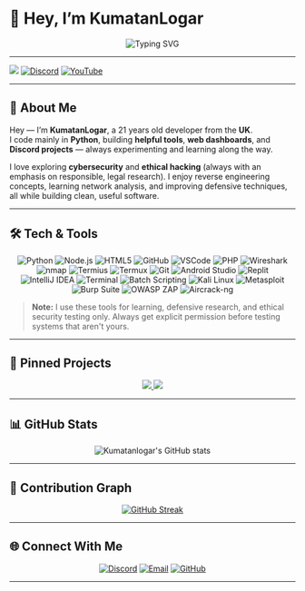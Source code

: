 # 👋 Hey, I’m KumatanLogar

<p align="center">
  <img src="https://readme-typing-svg.herokuapp.com?color=00BFFF&size=25&center=true&vCenter=true&width=500&lines=Python+Developer;Cybersecurity+Learner;Always+Building+Something+Cool" alt="Typing SVG" />
</p>

---

![](https://komarev.com/ghpvc/?username=Kumatanlogar&style=flat)
[![Discord](https://img.shields.io/badge/Discord-%237289DA.svg?logo=discord&logoColor=white)](https://discord.gg/NP6jcJ3gKh)
[![YouTube](https://img.shields.io/badge/YouTube-%23FF0000.svg?logo=YouTube&logoColor=white)](https://youtube.com/@kumatanlogar)

---

## 🚀 About Me
Hey — I’m **KumatanLogar**, a 21 years old developer from the **UK**.  
I code mainly in **Python**, building **helpful tools**, **web dashboards**, and **Discord projects** — always experimenting and learning along the way.

I love exploring **cybersecurity** and **ethical hacking** (always with an emphasis on responsible, legal research). I enjoy reverse engineering concepts, learning network analysis, and improving defensive techniques, all while building clean, useful software. 

---

## 🛠️ Tech & Tools

<p align="center">
  <img src="https://img.shields.io/badge/Python-3776AB?logo=python&logoColor=white" alt="Python">
  <img src="https://img.shields.io/badge/Node.js-43853D?logo=node.js&logoColor=white" alt="Node.js">
  <img src="https://img.shields.io/badge/HTML5-E34F26?logo=html5&logoColor=white" alt="HTML5">
  <img src="https://img.shields.io/badge/GitHub-100000?logo=github&logoColor=white" alt="GitHub">
  <img src="https://img.shields.io/badge/VSCode-007ACC?logo=visualstudiocode&logoColor=white" alt="VSCode">
  <img src="https://img.shields.io/badge/PHP-777BB4?logo=php&logoColor=white" alt="PHP">
  <img src="https://img.shields.io/badge/Wireshark-1695A3?logo=wireshark&logoColor=white" alt="Wireshark">
  <img src="https://img.shields.io/badge/nmap-6C8E3F?logo=nmap&logoColor=white" alt="nmap">
  <img src="https://img.shields.io/badge/Termius-3B82F6?logo=termux&logoColor=white" alt="Termius">
  <img src="https://img.shields.io/badge/Termux-000000?logo=termux&logoColor=white" alt="Termux">
  <img src="https://img.shields.io/badge/Git-F05032?logo=git&logoColor=white" alt="Git">
  <img src="https://img.shields.io/badge/Android%20Studio-3DDC84?logo=android&logoColor=white" alt="Android Studio">
  <img src="https://img.shields.io/badge/Replit-212121?logo=replit&logoColor=white" alt="Replit">
  <img src="https://img.shields.io/badge/IntelliJ%20IDEA-000000?logo=intellijidea&logoColor=white" alt="IntelliJ IDEA">
  <img src="https://img.shields.io/badge/Terminal-000000?logo=terminal&logoColor=white" alt="Terminal">
  <img src="https://img.shields.io/badge/Batch%20Scripting-008080?logo=windows&logoColor=white" alt="Batch Scripting">
  <!-- Ethical hacking / security tools -->
  <img src="https://img.shields.io/badge/Kali%20Linux-557C94?logo=kali&logoColor=white" alt="Kali Linux">
  <img src="https://img.shields.io/badge/Metasploit-CC0000?logo=metasploit&logoColor=white" alt="Metasploit">
  <img src="https://img.shields.io/badge/Burp%20Suite-FF6A00?logo=burpsuite&logoColor=white" alt="Burp Suite">
  <img src="https://img.shields.io/badge/OWASP%20ZAP-4A8FE7?logo=owasp&logoColor=white" alt="OWASP ZAP">
  <img src="https://img.shields.io/badge/Aircrack-ng-0E6F49?logo=aircrack-ng&logoColor=white" alt="Aircrack-ng">
</p>

> **Note:** I use these tools for learning, defensive research, and ethical security testing only. Always get explicit permission before testing systems that aren't yours.

---

## 📌 Pinned Projects

<p align="center">
  <a href="https://github.com/LinoERLC/LinoBot">
    <img src="https://img.shields.io/badge/LinoBot-Discord%20Bot-blue?style=for-the-badge&logo=discord&logoColor=white" />
  </a>
  <a href="https://github.com/LinoERLC/LinoWeb">
    <img src="https://img.shields.io/badge/LinoWeb-Dashboard%20%2B%20Lino+-purple?style=for-the-badge&logo=php&logoColor=white" />
  </a>
</p>

---

## 📊 GitHub Stats

<p align="center">
  <img src="https://github-readme-stats.vercel.app/api?username=Kumatanlogar&show_icons=true&theme=transparent" alt="Kumatanlogar's GitHub stats" />
</p>

---

## 🐍 Contribution Graph

<p align="center">
  <a href="https://git.io/streak-stats">
    <img src="https://streak-stats.demolab.com?user=Kumatanlogar" alt="GitHub Streak" />
  </a>
</p>

---

## 🌐 Connect With Me

<p align="center">
  <a href="https://discord.com/users/865599256847843338"><img src="https://img.shields.io/badge/Discord-5865F2?logo=discord&logoColor=white" alt="Discord"></a>
  <a href="mailto:kumatanlogar.tv@gmail.com"><img src="https://img.shields.io/badge/Email-D14836?logo=gmail&logoColor=white" alt="Email"></a>
  <a href="https://github.com/Kumatanlogar"><img src="https://img.shields.io/badge/GitHub-100000?logo=github&logoColor=white" alt="GitHub"></a>
</p>

---
